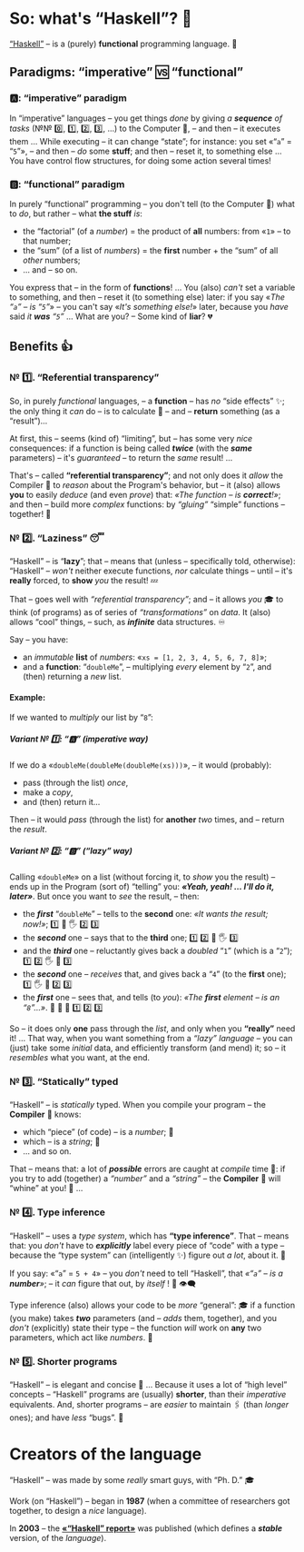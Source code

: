 # So: what's “Haskell”? 🤨

[“Haskell”](https://en.wikipedia.org/wiki/Haskell_(programming_language)) – is a (purely) **functional** programming language. 👾

## Paradigms: “imperative” 🆚 “functional”

### 🅰: “imperative” paradigm

In “imperative” languages – you get things *done* by giving *a **sequence** of tasks* (№№ 0️⃣, 1️⃣, 2️⃣, 3️⃣, …) to the Computer 🤖, – and then – it executes them … While executing – it can change “state”; for instance: you set «“`a`” = “`5`”», – and then – *do* some **stuff**; and then – reset it, to something else … You have control flow structures, for doing some action several times! 

### 🅱: “functional” paradigm

In purely “functional” programming – you don't tell (to the Computer 🤖) what to *do*, but rather – what **the stuff** *is*: 
- the “factorial” (of a *number*) = the product of **all** numbers: from «`1`» – to that number;
- the “sum” (of a list of *numbers*) = the **first** number + the “sum” of all *other* numbers;
- … and – so on.

You express that – in the form of **functions**! … You (also) *can't* set a variable to something, and then – reset it (to something else) later: if you say «_The “`a`” – is “`5`”_» – you can't say «_It's something else!_» later, because you *have* said _it **was** “`5`”_ … What are you? – Some kind of **liar**? 💔

## Benefits 👍

### № 1️⃣. “Referential transparency”

So, in purely *functional* languages, – a **function** – has *no* “side effects” ✨; the only thing it *can* do – is to calculate 🧮 – and – **return** something (as a “result”)… 

At first, this – seems (kind of) “limiting”, but – has some very *nice* consequences: if a function is being called ***twice*** (with the ***same*** parameters) – it's *guaranteed* – to return the *same* result! … 

That's – called __“referential transparency”__; and not only does it *allow* the Compiler 🤖 to *reason* about the Program's behavior, but – it (also) allows **you** to easily *deduce* (and even *prove*) that: _«The function – is **correct**!»_; and then – build more *complex* functions: by _“gluing”_ “simple” functions – together! 🧱

### № 2️⃣. “Laziness” 😴

“Haskell” – is “__lazy__”; that – means that (unless – specifically told, otherwise): “Haskell” – *won't* neither execute functions, *nor* calculate things – until – it's **really** forced, to **show** *you* the result! 💤

That – goes well with _“referential transparency”_; and – it allows *you* 🎓 to think (of programs) as of series of _“transformations”_ on *data*. It (also) allows “cool” things, – such, as ***infinite*** data structures. ♾

Say – you have: 
- an *immutable* **list** of *numbers*: «`xs = [1, 2, 3, 4, 5, 6, 7, 8]`»;
- and a **function**: “`doubleMe`”, – multiplying *every* element by “`2`”, and (then) returning a *new* list.

#### Example:
If we wanted to *multiply* our list by “`8`”:

##### Variant № 1️⃣: __“🅰”__ (imperative way)
If we do a «`doubleMe(doubleMe(doubleMe(xs)))`», – it would (probably): 
- pass (through the list) *once*,
- make a *copy*,
- and (then) return it… 

Then – it would *pass* (through the list) for **another** *two* times, and – return the *result*.

##### Variant № 2️⃣: __“🅱”__ (“lazy” way)

Calling «`doubleMe`» on a list (without forcing it, to *show* you the result) – ends up in the Program (sort of) “telling” you: **_«Yeah, yeah! … I'll do it, later»_**. But once you want to *see* the result, – then:

- the ***first*** “`doubleMe`” – tells to the **second** one: *«It _wants_ the result; now!»*; 1️⃣ 🤜 🖐 2️⃣ 3️⃣
- the ***second*** one – says that to the **third** one; 1️⃣ 2️⃣ 🤜 🖐 3️⃣
- and the ***third*** one – reluctantly gives back a *doubled* “`1`” (which is a “`2`”); 1️⃣ 2️⃣ 🖐 🤛 3️⃣
- the ***second*** one – *receives* that, and gives back a “`4`” (to the **first** one); 1️⃣ 🖐 🤛 2️⃣ 3️⃣
- the ***first*** one – sees that, and tells (to *you*): *«The **first** element – is an “`8`”…»*. 🤖 🤲 🤛 1️⃣ 2️⃣ 3️⃣

So – it does only **one** pass through the *list*, and only when you **“really”** need it! … That way, when you want something from a _“lazy” language_ – you can (just) take some *initial* data, and efficiently transform (and mend) it; so – it *resembles* what you want, at the end. 

### № 3️⃣. “Statically” typed

“Haskell” – is *statically* typed. When you compile your program – the **Compiler** 🤖 knows: 
- which “piece” (of code) – is a *number*; 🔢
- which – is a *string*; 🔣
- … and so on. 

That – means that: a lot of ***possible*** errors are caught at *compile* time 🤏: if you try to add (together) a *“number”* and a *“string”* – the **Compiler** 🤖 will “whine” at you! 👋 …

### № 4️⃣. Type inference

“Haskell” – uses a _type system_, which has **“type inference”**. That – means that: you *don't* have to ***explicitly*** label every piece of “code” with a type – because the “type system” can (intelligently ✨) figure out *a lot*, about it. 🤖

If you say: «“`a`” = `5 + 4`» – you *don't* need to tell “Haskell”, that _«“`a`” – is a **number**»_; – it *can* figure that out, by *itself* ! 🎲 👁‍🗨

Type inference (also) allows your code to be *more* “general”: 🎓 if a function (you make) takes ***two*** parameters (and – *adds* them, together), and you *don't* (explicitly) state their type – the function *will* work on **any** two parameters, which act like *numbers*. 🔢

### № 5️⃣. Shorter programs

“Haskell” – is elegant and concise 🎩 … Because it uses a lot of “high level” concepts – “Haskell” programs are (usually) **shorter**, than their *imperative* equivalents. And, shorter programs – are *easier* to maintain 🖇 (than *longer* ones); and have *less* “bugs”. 🐛

# Creators of the language

“Haskell” – was made by some _really_ smart guys, with “Ph. D.” 🎓

Work (on “Haskell”) – began in **1987** (when a committee of researchers got together, to design a *nice* language). 

In **2003** – the [__«“Haskell” report»__](https://www.haskell.org/onlinereport) was published (which defines a **_stable_** version, of the *language*). 